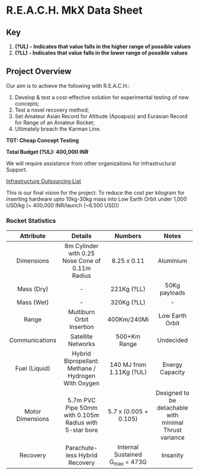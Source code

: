 <!-- Uses GitHub Flavoured Markdown-->

# R.E.A.C.H. MkX Data Sheet

## Key

 1. __(?UL) - Indicates that value falls in the higher range of possible values__
 2. __(?LL) - Indicates that value falls in the lower range of possible values__

## Project Overview

Our aim is to achieve the following with R.E.A.C.H.:
 1. Develop & test a cost-effective solution for experimental testing of new concepts;
 2. Test a novel recovery method;
 3. Set Amateur Asian Record for Altitude (Apoapsis) and Eurasian Record for Range of an Amateur Rocket;
 4. Ultimately breach the Karman Line.

__TGT: Cheap Concept Testing__

__Total Budget (?UL): 400,000 INR__

We will require assistance from other organizations for Infrastructural Support.

[Infrastructure Outsourcing List](External_Infrastructure.md)

This is our final vision for the project: To reduce the cost per kilogram for inserting hardware upto 10kg-30kg mass into Low Earth Orbit under 1,000 USD/kg (~ 400,000 INR/launch (~6,500 USD))

### Rocket Statistics

|Attribute       |Details                                               |Numbers                                  |Notes                                                 |
|:--------------:|:----------------------------------------------------:|:---------------------------------------:|:----------------------------------------------------:|
|Dimensions      |8m Cylinder with 0.25 Nose Cone of 0.11m Radius       |8.25 x 0.11                              |Aluminium                                             |
|Mass (Dry)      |-                                                     |221Kg (?LL)                              |50Kg payloads                                         |
|Mass (Wet)      |-                                                     |320Kg (?LL)                              |-                                                     |
|Range           |Multiburn Orbit Insertion                             |400Km/240Mi                              |Low Earth Orbit                                       |
|Communications  |Satellite Networks                                    |500+Km Range                             |Undecided                                             |
|Fuel (Liquid)   |Hybrid Bipropellant: Methane / Hydrogen With Oxygen   |140 MJ from 1.11Kg (?UL)                 |Energy Capacity                                       |
|Motor Dimensions|5.7m PVC Pipe 50mm with 0.105m Radius with 5-star bore|5.7 x (0.005 + 0.105)                    |Designed to be detachable with minimal Thrust variance|
|Recovery        |Parachute-less Hybrid Recovery                        |Internal Sustained G<sub>max</sub> = 473G|Insanity                                              |

##
